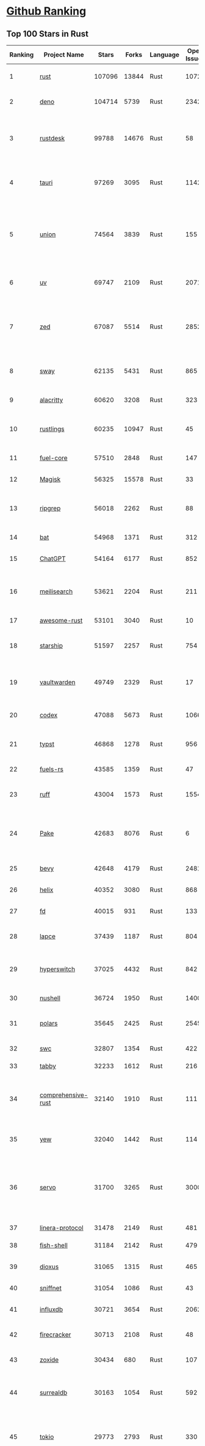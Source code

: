 [Github Ranking](../README.md)
==========

## Top 100 Stars in Rust

| Ranking | Project Name | Stars | Forks | Language | Open Issues | Description | Last Commit |
| ------- | ------------ | ----- | ----- | -------- | ----------- | ----------- | ----------- |
| 1 | [rust](https://github.com/rust-lang/rust) | 107096 | 13844 | Rust | 10724 | Empowering everyone to build reliable and efficient software. | 2025-10-12T17:47:26Z |
| 2 | [deno](https://github.com/denoland/deno) | 104714 | 5739 | Rust | 2342 | A modern runtime for JavaScript and TypeScript. | 2025-10-11T19:09:27Z |
| 3 | [rustdesk](https://github.com/rustdesk/rustdesk) | 99788 | 14676 | Rust | 58 | An open-source remote desktop application designed for self-hosting, as an alternative to TeamViewer. | 2025-10-12T06:59:43Z |
| 4 | [tauri](https://github.com/tauri-apps/tauri) | 97269 | 3095 | Rust | 1142 | Build smaller, faster, and more secure desktop and mobile applications with a web frontend. | 2025-10-12T14:08:09Z |
| 5 | [union](https://github.com/unionlabs/union) | 74564 | 3839 | Rust | 155 | The trust-minimized, zero-knowledge bridging protocol, designed for censorship resistance, extremely high security, and usage in decentralized finance. | 2025-10-12T11:04:59Z |
| 6 | [uv](https://github.com/astral-sh/uv) | 69747 | 2109 | Rust | 2071 | An extremely fast Python package and project manager, written in Rust. | 2025-10-11T00:25:11Z |
| 7 | [zed](https://github.com/zed-industries/zed) | 67087 | 5514 | Rust | 2852 | Code at the speed of thought – Zed is a high-performance, multiplayer code editor from the creators of Atom and Tree-sitter. | 2025-10-12T19:00:04Z |
| 8 | [sway](https://github.com/FuelLabs/sway) | 62135 | 5431 | Rust | 865 | 🌴 Empowering everyone to build reliable and efficient smart contracts. | 2025-10-11T07:31:59Z |
| 9 | [alacritty](https://github.com/alacritty/alacritty) | 60620 | 3208 | Rust | 323 | A cross-platform, OpenGL terminal emulator. | 2025-10-08T12:05:01Z |
| 10 | [rustlings](https://github.com/rust-lang/rustlings) | 60235 | 10947 | Rust | 45 | :crab: Small exercises to get you used to reading and writing Rust code! | 2025-09-25T14:55:36Z |
| 11 | [fuel-core](https://github.com/FuelLabs/fuel-core) | 57510 | 2848 | Rust | 147 | Rust full node implementation of the Fuel v2 protocol. | 2025-10-12T02:11:34Z |
| 12 | [Magisk](https://github.com/topjohnwu/Magisk) | 56325 | 15578 | Rust | 33 | The Magic Mask for Android | 2025-10-03T07:16:19Z |
| 13 | [ripgrep](https://github.com/BurntSushi/ripgrep) | 56018 | 2262 | Rust | 88 | ripgrep recursively searches directories for a regex pattern while respecting your gitignore | 2025-10-12T18:23:40Z |
| 14 | [bat](https://github.com/sharkdp/bat) | 54968 | 1371 | Rust | 312 | A cat(1) clone with wings. | 2025-10-09T19:00:26Z |
| 15 | [ChatGPT](https://github.com/lencx/ChatGPT) | 54164 | 6177 | Rust | 852 | 🔮 ChatGPT Desktop Application (Mac, Windows and Linux) | 2024-08-29T17:58:11Z |
| 16 | [meilisearch](https://github.com/meilisearch/meilisearch) | 53621 | 2204 | Rust | 211 | A lightning-fast search engine API bringing AI-powered hybrid search to your sites and applications. | 2025-10-12T12:52:28Z |
| 17 | [awesome-rust](https://github.com/rust-unofficial/awesome-rust) | 53101 | 3040 | Rust | 10 | A curated list of Rust code and resources. | 2025-10-08T22:21:50Z |
| 18 | [starship](https://github.com/starship/starship) | 51597 | 2257 | Rust | 754 | ☄🌌️  The minimal, blazing-fast, and infinitely customizable prompt for any shell! | 2025-10-12T13:00:31Z |
| 19 | [vaultwarden](https://github.com/dani-garcia/vaultwarden) | 49749 | 2329 | Rust | 17 | Unofficial Bitwarden compatible server written in Rust, formerly known as bitwarden_rs | 2025-09-17T17:45:03Z |
| 20 | [codex](https://github.com/openai/codex) | 47088 | 5673 | Rust | 1066 | Lightweight coding agent that runs in your terminal | 2025-10-12T16:13:14Z |
| 21 | [typst](https://github.com/typst/typst) | 46868 | 1278 | Rust | 956 | A new markup-based typesetting system that is powerful and easy to learn. | 2025-10-10T13:46:29Z |
| 22 | [fuels-rs](https://github.com/FuelLabs/fuels-rs) | 43585 | 1359 | Rust | 47 | Fuel Network Rust SDK | 2025-10-12T02:11:47Z |
| 23 | [ruff](https://github.com/astral-sh/ruff) | 43004 | 1573 | Rust | 1554 | An extremely fast Python linter and code formatter, written in Rust. | 2025-10-12T19:00:52Z |
| 24 | [Pake](https://github.com/tw93/Pake) | 42683 | 8076 | Rust | 6 | 🤱🏻 Turn any webpage into a desktop app with one command. 一键打包网页生成轻量桌面应用 | 2025-10-06T04:27:06Z |
| 25 | [bevy](https://github.com/bevyengine/bevy) | 42648 | 4179 | Rust | 2481 | A refreshingly simple data-driven game engine built in Rust | 2025-10-10T16:51:58Z |
| 26 | [helix](https://github.com/helix-editor/helix) | 40352 | 3080 | Rust | 868 | A post-modern modal text editor. | 2025-10-07T15:15:40Z |
| 27 | [fd](https://github.com/sharkdp/fd) | 40015 | 931 | Rust | 133 | A simple, fast and user-friendly alternative to 'find' | 2025-10-03T07:21:43Z |
| 28 | [lapce](https://github.com/lapce/lapce) | 37439 | 1187 | Rust | 804 | Lightning-fast and Powerful Code Editor written in Rust | 2025-10-04T18:11:22Z |
| 29 | [hyperswitch](https://github.com/juspay/hyperswitch) | 37025 | 4432 | Rust | 842 | An open source payments switch written in Rust to make payments fast, reliable and affordable | 2025-10-12T16:29:21Z |
| 30 | [nushell](https://github.com/nushell/nushell) | 36724 | 1950 | Rust | 1400 | A new type of shell | 2025-10-12T14:00:13Z |
| 31 | [polars](https://github.com/pola-rs/polars) | 35645 | 2425 | Rust | 2545 | Extremely fast Query Engine for DataFrames, written in Rust | 2025-10-11T10:06:19Z |
| 32 | [swc](https://github.com/swc-project/swc) | 32807 | 1354 | Rust | 422 | Rust-based platform for the Web | 2025-10-12T12:28:59Z |
| 33 | [tabby](https://github.com/TabbyML/tabby) | 32233 | 1612 | Rust | 216 | Self-hosted AI coding assistant | 2025-09-26T20:03:32Z |
| 34 | [comprehensive-rust](https://github.com/google/comprehensive-rust) | 32140 | 1910 | Rust | 111 | This is the Rust course used by the Android team at Google. It provides you the material to quickly teach Rust. | 2025-10-10T14:16:20Z |
| 35 | [yew](https://github.com/yewstack/yew) | 32040 | 1442 | Rust | 114 | Rust / Wasm framework for creating reliable and efficient web applications | 2025-10-10T03:07:17Z |
| 36 | [servo](https://github.com/servo/servo) | 31700 | 3265 | Rust | 3000 | Servo aims to empower developers with a lightweight, high-performance alternative for embedding web technologies in applications. | 2025-10-12T18:16:03Z |
| 37 | [linera-protocol](https://github.com/linera-io/linera-protocol) | 31478 | 2149 | Rust | 481 | Main repository for the Linera protocol | 2025-10-12T16:26:58Z |
| 38 | [fish-shell](https://github.com/fish-shell/fish-shell) | 31184 | 2142 | Rust | 479 | The user-friendly command line shell. | 2025-10-12T06:44:56Z |
| 39 | [dioxus](https://github.com/DioxusLabs/dioxus) | 31065 | 1315 | Rust | 465 | Fullstack app framework for web, desktop, and mobile. | 2025-10-12T04:03:56Z |
| 40 | [sniffnet](https://github.com/GyulyVGC/sniffnet) | 31054 | 1086 | Rust | 43 | Comfortably monitor your Internet traffic 🕵️‍♂️ | 2025-10-10T03:06:14Z |
| 41 | [influxdb](https://github.com/influxdata/influxdb) | 30721 | 3654 | Rust | 2062 | Scalable datastore for metrics, events, and real-time analytics | 2025-10-10T21:13:47Z |
| 42 | [firecracker](https://github.com/firecracker-microvm/firecracker) | 30713 | 2108 | Rust | 48 | Secure and fast microVMs for serverless computing. | 2025-10-09T14:24:02Z |
| 43 | [zoxide](https://github.com/ajeetdsouza/zoxide) | 30434 | 680 | Rust | 107 | A smarter cd command. Supports all major shells. | 2025-10-02T21:29:45Z |
| 44 | [surrealdb](https://github.com/surrealdb/surrealdb) | 30163 | 1054 | Rust | 592 | A scalable, distributed, collaborative, document-graph database, for the realtime web | 2025-10-12T18:38:35Z |
| 45 | [tokio](https://github.com/tokio-rs/tokio) | 29773 | 2793 | Rust | 330 | A runtime for writing reliable asynchronous applications with Rust. Provides I/O, networking, scheduling, timers, ... | 2025-10-12T02:46:23Z |
| 46 | [rust-course](https://github.com/sunface/rust-course) | 28858 | 2482 | Rust | 63 | “连续八年成为全世界最受喜爱的语言，无 GC 也无需手动内存管理、极高的性能和安全性、过程/OO/函数式编程、优秀的包管理、JS 未来基石" — 工作之余的第二语言来试试 Rust 吧。本书拥有全面且深入的讲解、生动贴切的示例、德芙般丝滑的内容，这可能是目前最用心的 Rust 中文学习教程 / Book  | 2025-09-17T11:52:01Z |
| 47 | [yazi](https://github.com/sxyazi/yazi) | 28844 | 620 | Rust | 45 | 💥 Blazing fast terminal file manager written in Rust, based on async I/O. | 2025-10-06T16:02:32Z |
| 48 | [turborepo](https://github.com/vercel/turborepo) | 28838 | 2107 | Rust | 126 | Build system optimized for JavaScript and TypeScript, written in Rust | 2025-10-10T21:46:22Z |
| 49 | [just](https://github.com/casey/just) | 28084 | 595 | Rust | 310 | 🤖 Just a command runner | 2025-10-12T19:00:16Z |
| 50 | [iced](https://github.com/iced-rs/iced) | 27852 | 1381 | Rust | 322 | A cross-platform GUI library for Rust, inspired by Elm | 2025-10-11T05:58:46Z |
| 51 | [delta](https://github.com/dandavison/delta) | 27756 | 445 | Rust | 276 | A syntax-highlighting pager for git, diff, grep, and blame output | 2025-10-03T10:40:22Z |
| 52 | [egui](https://github.com/emilk/egui) | 26781 | 1848 | Rust | 838 | egui: an easy-to-use immediate mode GUI in Rust that runs on both web and native | 2025-10-12T17:46:35Z |
| 53 | [zellij](https://github.com/zellij-org/zellij) | 26725 | 829 | Rust | 1217 | A terminal workspace with batteries included | 2025-10-09T09:29:55Z |
| 54 | [czkawka](https://github.com/qarmin/czkawka) | 26561 | 842 | Rust | 478 | Multi functional app to find duplicates, empty folders, similar images etc. | 2025-09-08T18:30:37Z |
| 55 | [qdrant](https://github.com/qdrant/qdrant) | 26538 | 1851 | Rust | 358 | Qdrant - High-performance, massive-scale Vector Database and Vector Search Engine for the next generation of AI. Also available in the cloud https://cloud.qdrant.io/ | 2025-10-10T19:53:53Z |
| 56 | [hyperfine](https://github.com/sharkdp/hyperfine) | 26366 | 425 | Rust | 44 | A command-line benchmarking tool | 2025-10-01T02:01:46Z |
| 57 | [atuin](https://github.com/atuinsh/atuin) | 26262 | 710 | Rust | 370 | ✨ Magical shell history | 2025-10-06T22:18:09Z |
| 58 | [Rocket](https://github.com/rwf2/Rocket) | 25425 | 1614 | Rust | 58 | A web framework for Rust. | 2025-10-01T04:53:46Z |
| 59 | [pingora](https://github.com/cloudflare/pingora) | 25234 | 1483 | Rust | 146 | A library for building fast, reliable and evolvable network services. | 2025-10-10T19:46:45Z |
| 60 | [Rust](https://github.com/TheAlgorithms/Rust) | 24839 | 2473 | Rust | 4 |  All Algorithms implemented in Rust  | 2025-10-01T07:48:02Z |
| 61 | [exa](https://github.com/ogham/exa) | 24174 | 663 | Rust | 196 | A modern replacement for ‘ls’. | 2024-09-24T15:18:09Z |
| 62 | [anki](https://github.com/ankitects/anki) | 24106 | 2544 | Rust | 245 | Anki is a smart spaced repetition flashcard program | 2025-10-08T22:50:50Z |
| 63 | [chroma](https://github.com/chroma-core/chroma) | 23821 | 1864 | Rust | 243 | Open-source search and retrieval database for AI applications. | 2025-10-11T08:46:51Z |
| 64 | [actix-web](https://github.com/actix/actix-web) | 23745 | 1801 | Rust | 191 | Actix Web is a powerful, pragmatic, and extremely fast web framework for Rust. | 2025-10-06T09:45:51Z |
| 65 | [tools](https://github.com/rome/tools) | 23564 | 650 | Rust | 86 | Unified developer tools for JavaScript, TypeScript, and the web | 2023-09-04T08:42:49Z |
| 66 | [fhevm](https://github.com/zama-ai/fhevm) | 23558 | 1137 | Rust | 21 | FHEVM, a full-stack framework for integrating Fully Homomorphic Encryption (FHE) with blockchain applications | 2025-10-10T19:43:50Z |
| 67 | [axum](https://github.com/tokio-rs/axum) | 23380 | 1251 | Rust | 50 | Ergonomic and modular web framework built with Tokio, Tower, and Hyper | 2025-10-11T20:16:47Z |
| 68 | [difftastic](https://github.com/Wilfred/difftastic) | 23237 | 402 | Rust | 216 | a structural diff that understands syntax 🟥🟩 | 2025-10-11T22:22:13Z |
| 69 | [fnm](https://github.com/Schniz/fnm) | 22371 | 586 | Rust | 285 | 🚀 Fast and simple Node.js version manager, built in Rust | 2025-10-11T17:44:52Z |
| 70 | [tree-sitter](https://github.com/tree-sitter/tree-sitter) | 22311 | 2118 | Rust | 90 | An incremental parsing system for programming tools | 2025-10-11T18:25:53Z |
| 71 | [wezterm](https://github.com/wezterm/wezterm) | 22151 | 1014 | Rust | 1308 | A GPU-accelerated cross-platform terminal emulator and multiplexer written by @wez and implemented in Rust | 2025-10-05T10:00:59Z |
| 72 | [Graphite](https://github.com/GraphiteEditor/Graphite) | 22052 | 944 | Rust | 325 | An open source graphics editor for 2025: comprehensive 2D content creation tool suite for graphic design, digital art, and interactive real-time motion graphics — featuring node-based procedural editing | 2025-10-12T18:14:02Z |
| 73 | [coreutils](https://github.com/uutils/coreutils) | 21877 | 1600 | Rust | 360 | Cross-platform Rust rewrite of the GNU coreutils | 2025-10-12T16:40:54Z |
| 74 | [biome](https://github.com/biomejs/biome) | 21572 | 713 | Rust | 320 | A toolchain for web projects, aimed to provide functionalities to maintain them. Biome offers formatter and linter, usable via CLI and LSP. | 2025-10-12T15:28:43Z |
| 75 | [sonic](https://github.com/valeriansaliou/sonic) | 20994 | 608 | Rust | 64 | 🦔 Fast, lightweight & schema-less search backend. An alternative to Elasticsearch that runs on a few MBs of RAM. | 2025-01-06T21:19:17Z |
| 76 | [jj](https://github.com/jj-vcs/jj) | 20885 | 734 | Rust | 629 | A Git-compatible VCS that is both simple and powerful | 2025-10-12T18:59:47Z |
| 77 | [gitui](https://github.com/gitui-org/gitui) | 20654 | 656 | Rust | 204 | Blazing 💥 fast terminal-ui for git written in rust 🦀 | 2025-10-10T02:05:22Z |
| 78 | [RustPython](https://github.com/RustPython/RustPython) | 20611 | 1352 | Rust | 329 | A Python Interpreter written in Rust | 2025-10-12T03:59:16Z |
| 79 | [slint](https://github.com/slint-ui/slint) | 20599 | 754 | Rust | 745 | Slint is an open-source declarative GUI toolkit to build native user interfaces for Rust, C++, JavaScript, or Python apps. | 2025-10-12T09:52:45Z |
| 80 | [vector](https://github.com/vectordotdev/vector) | 20472 | 1875 | Rust | 1987 | A high-performance observability data pipeline. | 2025-10-10T22:48:13Z |
| 81 | [gleam](https://github.com/gleam-lang/gleam) | 20458 | 875 | Rust | 174 | ⭐️ A friendly language for building type-safe, scalable systems! | 2025-10-07T09:52:21Z |
| 82 | [mdBook](https://github.com/rust-lang/mdBook) | 20430 | 1775 | Rust | 528 | Create book from markdown files. Like Gitbook but implemented in Rust | 2025-09-28T23:34:40Z |
| 83 | [mise](https://github.com/jdx/mise) | 20383 | 669 | Rust | 0 | dev tools, env vars, task runner | 2025-10-12T00:11:13Z |
| 84 | [goose](https://github.com/block/goose) | 20251 | 1827 | Rust | 263 | an open source, extensible AI agent that goes beyond code suggestions - install, execute, edit, and test with any LLM | 2025-10-12T16:16:27Z |
| 85 | [wasmer](https://github.com/wasmerio/wasmer) | 20105 | 919 | Rust | 219 | 🚀 Fast, secure, lightweight containers based on WebAssembly | 2025-10-10T11:21:38Z |
| 86 | [neon](https://github.com/neondatabase/neon) | 19917 | 793 | Rust | 263 | Neon: Serverless Postgres. We separated storage and compute to offer autoscaling, code-like database branching, and scale to zero. | 2025-10-03T22:07:58Z |
| 87 | [xi-editor](https://github.com/xi-editor/xi-editor) | 19839 | 703 | Rust | 135 | A modern editor with a backend written in Rust. | 2024-03-19T00:11:37Z |
| 88 | [leptos](https://github.com/leptos-rs/leptos) | 19251 | 795 | Rust | 92 | Build fast web applications with Rust. | 2025-10-11T12:04:21Z |
| 89 | [Bend](https://github.com/HigherOrderCO/Bend) | 19033 | 467 | Rust | 96 | A massively parallel, high-level programming language | 2025-06-03T17:36:56Z |
| 90 | [cube](https://github.com/cube-js/cube) | 18938 | 1903 | Rust | 647 | 📊 Cube’s universal semantic layer platform is the next evolution of OLAP technology for AI, BI, spreadsheets, and embedded analytics | 2025-10-10T13:38:25Z |
| 91 | [relay](https://github.com/facebook/relay) | 18862 | 1870 | Rust | 611 | Relay is a JavaScript framework for building data-driven React applications. | 2025-10-10T02:21:16Z |
| 92 | [spotify-tui](https://github.com/Rigellute/spotify-tui) | 18584 | 560 | Rust | 273 | Spotify for the terminal written in Rust 🚀 | 2024-04-04T15:03:12Z |
| 93 | [candle](https://github.com/huggingface/candle) | 18285 | 1260 | Rust | 445 | Minimalist ML framework for Rust | 2025-10-11T10:42:59Z |
| 94 | [RustScan](https://github.com/bee-san/RustScan) | 18185 | 1209 | Rust | 32 | 🤖 The Modern Port Scanner 🤖 | 2025-10-10T09:04:39Z |
| 95 | [universal-android-debloater](https://github.com/0x192/universal-android-debloater) | 17992 | 937 | Rust | 470 | Cross-platform GUI written in Rust using ADB to debloat non-rooted android devices. Improve your privacy, the security and battery life of your device. | 2024-08-02T16:16:12Z |
| 96 | [hurl](https://github.com/Orange-OpenSource/hurl) | 17869 | 693 | Rust | 200 | Hurl, run and test HTTP requests with plain text. | 2025-10-12T03:15:27Z |
| 97 | [eza](https://github.com/eza-community/eza) | 17845 | 331 | Rust | 223 | A modern alternative to ls | 2025-10-09T06:35:55Z |
| 98 | [SpacetimeDB](https://github.com/clockworklabs/SpacetimeDB) | 17661 | 613 | Rust | 493 | Multiplayer at the speed of light | 2025-10-12T16:11:45Z |
| 99 | [ruffle](https://github.com/ruffle-rs/ruffle) | 17277 | 922 | Rust | 5272 | A Flash Player emulator written in Rust | 2025-10-12T14:17:33Z |
| 100 | [wasmtime](https://github.com/bytecodealliance/wasmtime) | 17002 | 1529 | Rust | 732 | A lightweight WebAssembly runtime that is fast, secure, and standards-compliant | 2025-10-10T17:52:15Z |

